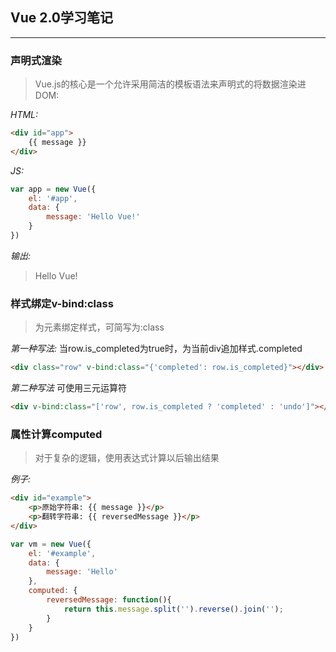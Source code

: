 ## Vue 2.0学习笔记
---
### 声明式渲染
> Vue.js的核心是一个允许采用简洁的模板语法来声明式的将数据渲染进DOM:

*HTML:*

```html
<div id="app">
    {{ message }}
</div>
```
*JS:*

```js
var app = new Vue({
    el: '#app',
    data: {
        message: 'Hello Vue!'
    }
})
```  
*输出:*
> Hello Vue! 

### 样式绑定v-bind:class
> 为元素绑定样式，可简写为:class

*第一种写法:*
当row.is_completed为true时，为当前div追加样式.completed
```html
<div class="row" v-bind:class="{'completed': row.is_completed}"></div>
```

*第二种写法*
可使用三元运算符
```html
<div v-bind:class="['row', row.is_completed ? 'completed' : 'undo']"></div>
```

### 属性计算computed
> 对于复杂的逻辑，使用表达式计算以后输出结果

*例子:*

```html
<div id="example">
    <p>原始字符串: {{ message }}</p>
    <p>翻转字符串: {{ reversedMessage }}</p>
</div>
```

```js
var vm = new Vue({
    el: '#example',
    data: {
        message: 'Hello'
    },
    computed: {
        reversedMessage: function(){
            return this.message.split('').reverse().join('');
        }
    }
})
```